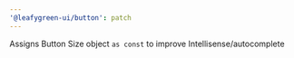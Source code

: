 ```yaml
---
'@leafygreen-ui/button': patch
---
```


Assigns Button Size object `as const` to improve Intellisense/autocomplete
